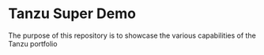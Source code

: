 # Tanzu Super Demo
The purpose of this repository is to showcase the various capabilities of the Tanzu portfolio
